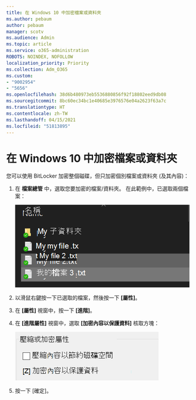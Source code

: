 ```yaml
---
title: 在 Windows 10 中加密檔案或資料夾
ms.author: pebaum
author: pebaum
manager: scotv
ms.audience: Admin
ms.topic: article
ms.service: o365-administration
ROBOTS: NOINDEX, NOFOLLOW
localization_priority: Priority
ms.collection: Adm_O365
ms.custom:
- "9002954"
- "5656"
ms.openlocfilehash: 38d6b480973eb5536880856f92f18802eed9db08
ms.sourcegitcommit: 8bc60ec34bc1e40685e3976576e04a2623f63a7c
ms.translationtype: HT
ms.contentlocale: zh-TW
ms.lasthandoff: 04/15/2021
ms.locfileid: "51813895"
---
```

# <a name="encrypt-files-or-folder-in-windows-10"></a>在 Windows 10 中加密檔案或資料夾

您可以使用 BitLocker 加密整個磁碟，但只加密個別檔案或資料夾 (及其內容)：

1. 在 **檔案總管** 中，選取您要加密的檔案/資料夾。 在此範例中，已選取兩個檔案：

    ![選取要加密的檔案或資料夾](media/select-for-encrypting.png)

2. 以滑鼠右鍵按一下已選取的檔案，然後按一下 **[屬性]**。

3. 在 **[屬性]** 視窗中，按一下 **[進階]**。

4. 在 **[進階屬性]** 視窗中，選取 **[加密內容以保護資料]** 核取方塊：

    ![加密內容](media/encrypt-contents.png)

5. 按一下 [確定]。
